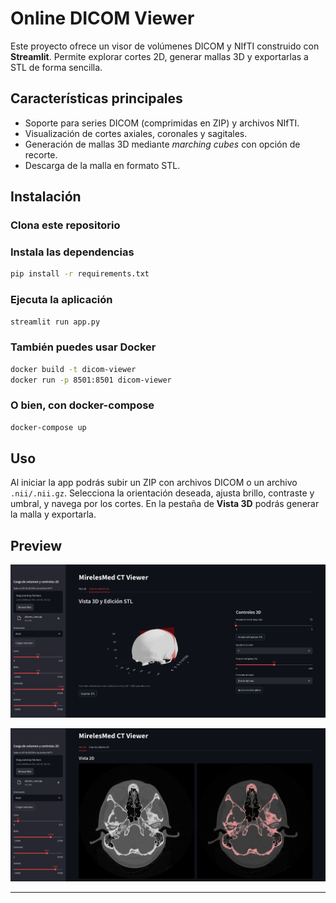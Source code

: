 # Online DICOM Viewer

Este proyecto ofrece un visor de volúmenes DICOM y NIfTI construido con **Streamlit**. Permite explorar cortes 2D, generar mallas 3D y exportarlas a STL de forma sencilla.

## Características principales

- Soporte para series DICOM (comprimidas en ZIP) y archivos NIfTI.
- Visualización de cortes axiales, coronales y sagitales.
- Generación de mallas 3D mediante *marching cubes* con opción de recorte.
- Descarga de la malla en formato STL.

## Instalación

### Clona este repositorio

### Instala las dependencias

```bash
pip install -r requirements.txt
```

### Ejecuta la aplicación

```bash
streamlit run app.py
```

### También puedes usar Docker

```bash
docker build -t dicom-viewer 
docker run -p 8501:8501 dicom-viewer
```

### O bien, con docker-compose

```bash
docker-compose up
```

## Uso

Al iniciar la app podrás subir un ZIP con archivos DICOM o un archivo `.nii/.nii.gz`. Selecciona la orientación deseada, ajusta brillo, contraste y umbral, y navega por los cortes. En la pestaña de **Vista 3D** podrás generar la malla y exportarla.

## Preview

![Preview1](extras/preview3d.png)

![Preview2](extras/preview2d.png)

---

